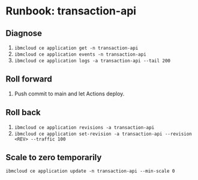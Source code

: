 # Runbook: transaction-api
## Diagnose
1) `ibmcloud ce application get -n transaction-api`
2) `ibmcloud ce application events -n transaction-api`
3) `ibmcloud ce application logs -a transaction-api --tail 200`
## Roll forward
1) Push commit to main and let Actions deploy.
## Roll back
1) `ibmcloud ce application revisions -a transaction-api`
2) `ibmcloud ce application set-revision -a transaction-api --revision <REV> --traffic 100`
## Scale to zero temporarily
`ibmcloud ce application update -n transaction-api --min-scale 0`
